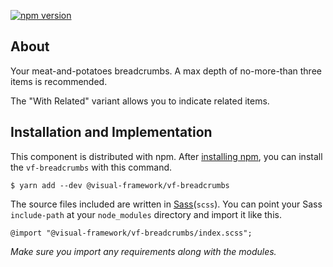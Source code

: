 [![npm version](https://badge.fury.io/js/%40visual-framework%2Fvf-breadcrumbs.svg)](https://badge.fury.io/js/%40visual-framework%2Fvf-breadcrumbs)

## About

Your meat-and-potatoes breadcrumbs. A max depth of no-more-than three items is recommended.

The "With Related" variant allows you to indicate related items.

## Installation and Implementation

This component is distributed with npm. After [installing npm](https://www.npmjs.com/get-npm), you can install the `vf-breadcrumbs` with this command.

```
$ yarn add --dev @visual-framework/vf-breadcrumbs
```

The source files included are written in [Sass](http://sass-lang.com)(`scss`). You can point your Sass `include-path` at your `node_modules` directory and import it like this.

```
@import "@visual-framework/vf-breadcrumbs/index.scss";
```

_Make sure you import any requirements along with the modules._

